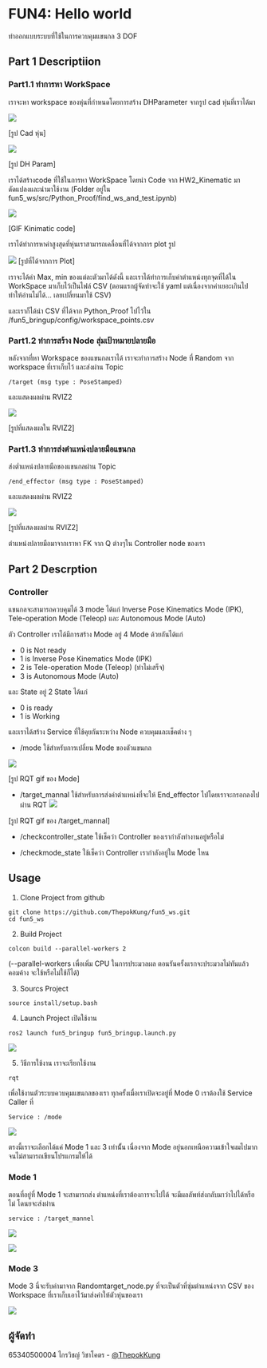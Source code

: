 
# FUN4: Hello world

ทำออกแบบระบบที่ใช้ในการควบคุมแขนกล 3 DOF

## Part 1 Descriptiion

### Part1.1 ทำการหา WorkSpace
เราจะหา workspace ของหุ่นที่กำหนดโดยการสร้าง DHParameter จากรูป cad หุ่นที่เราได้มา

![](image/robot1.png)

[รูป Cad หุ่น]


![](image/DP-raram.png)

[รูป DH Param]

เราได้สร้างcode ที่ใช้ในการหา WorkSpace โดยนำ Code จาก HW2_Kinematic มาดัดแปลงและนำมาใช้งาน
(Folder อยู่ใน fun5_ws/src/Python_Proof/find_ws_and_test.ipynb)

![](image/1-3.gif)

[GIF Kinimatic code]

เราได้ทำการหาค่าสูงสุดที่หุ่นเราสามารถเคลื่อนที่ได้จากการ plot รูป

![](image/1-4.png)
[รูปที่ได้จากการ Plot]

เราจะได้ค่า Max, min ของแต่ละตัวมาได้ดังนี้
และเราได้ทำการเก็บค่าตำแหน่งทุกจุดที่ได้ใน WorkSpace มาเก็บไว้เป็นไฟล์ CSV (ตอนแรกผู้จัดทำจะใช้ yaml แต่เนื่องจากค่าเยอะเกินไปทำให้อ่านไม่ได้... เลยเปลี่ยนมาใช้ CSV)

และเราก็ได้นำ CSV ที่ได้จาก Python_Proof ไปไว้ใน /fun5_bringup/config/workspace_points.csv

### Part1.2 ทำการสร้าง Node สุ่มเป้าหมายปลายมือ
หลังจากที่หา Workspace ของแขนกลเราได้ เราจะทำการสร้าง Node ที่ Random จาก workspace ที่เราเก็บไว้ และส่งผ่าน Topic 
```topic
/target (msg type : PoseStamped)
```
และแสดงผลผ่าน RVIZ2

![](image/1-6.png)


[รูปที่แสดงผลใน RVIZ2]

### Part1.3 ทำการส่งตำแหน่งปลายมือแขนกล

ส่งต่ำแหน่งปลายมือของแขนกลผ่าน Topic 
```Topic
/end_effector (msg type : PoseStamped)
```
และแสดงผลผ่าน RVIZ2


![](image/1-5.png)

[รูปที่แสดงผลผ่าน RVIZ2]

ตำแหน่งปลายมือมาจากเราหา FK จาก Q ต่างๆใน Controller node ของเรา
## Part 2 Descrption

### Controller
แขนกลจะสามารถควบคุมได้ 3 mode ได้แก่ Inverse Pose Kinematics Mode (IPK), Tele-operation
Mode (Teleop) และ Autonomous Mode (Auto)

ตัว Controller เราได้มีการสร้าง Mode อยู่ 4 Mode ด้วยกันได้แก่
* 0 is Not ready
* 1 is Inverse Pose Kinematics Mode (IPK)
* 2 is Tele-operation Mode (Teleop) (ทำไม่เสร็จ)
* 3 is Autonomous Mode (Auto)

และ State อยู่ 2 State ได้แก่
* 0 is ready
* 1 is Working

และเราได้สร้าง Service ที่ใช้คุยกันระหว่าง Node ควบคุมและเช็คต่าง ๆ 

* /mode ใช้สำหรับการเปลี่ยน Mode ของตัวแขนกล

![](image/2-1.gif)

[รูป RQT gif ของ Mode]

* /target_mannal ใช้สำหรับการส่งค่าตำแหน่งที่จะให้ End_effector ไปโดยเราจะกรอกลงไปผ่าน RQT
![](image/2-2.png)


[รูป RQT gif ของ /target_mannal]

* /checkcontroller_state ใช้เช็คว่า Controller ของเรากำลังทำงานอยู่หรือไม่

* /checkmode_state ใช้เช็คว่า Controller เรากำลังอยู่ใน Mode ไหน

## Usage

1. Clone Project from github
```git clone
git clone https://github.com/ThepokKung/fun5_ws.git
cd fun5_ws 
```
2. Build Project
```colon build 
colcon build --parallel-workers 2 
```
(--parallel-workers เพื่อเพิ่ม CPU ในการประมวลผล ตอนรันครั้งแรกจะประมวลไม่ทันแล้วคอมค้าง จะใช้หรือไม่ใช้ก็ได้) 

3. Sourcs Project
```source project
source install/setup.bash 
```

4. Launch Project
เปิดใช้งาน
```launch 
ros2 launch fun5_bringup fun5_bringup.launch.py
```

![](image/3-1.gif)

5. วิธีการใช้งาน
เราจะเรียกใช้งาน 
```
rqt
```
เพื่อใช้งานตัวระบบควบคุมแขนกลของเรา
ทุกครั้งเมื่อเราเปิดจะอยู่ที่ Mode 0 เราต้องใช้ Service Caller ที่ 
```
Service : /mode
```

![](image/3-2.png)


ตรงนี้เราจะเลือกได้แค่ Mode 1 และ 3 เท่านั้้น
เนื่องจาก Mode อยู่นอกเหนือความเข้าใจผมไปมากจนไม่สามารถเขียนโปรแกรมให้ได้

### Mode 1

ตอนที่อยู่ที่ Mode 1 จะสามารถส่ง ตำแหน่งที่เราต้องการจะไปได้ จะมีผลลัพท์ส่งกลับมาว่าไปได้หรือไม่ โดนยจะส่งผ่าน 
```
service : /target_mannel
```

![](image/3-3.png)

![](image/3-4.png)

### Mode 3

Mode 3 นี่จะรับค่ามาจาก Randomtarget_node.py ที่จะเป็นตัวที่ซุ่มตำแหน่งจาก CSV ของ Workspace ที่เราเก็บเอาไว้มาส่งค่าให้ตัวหุ่นของเรา

![](image/3-5.gif)


## ผู้จัดทำ

65340500004 ไกรวิชญ์ วิชาโคตร - [@ThepokKung](https://www.github.com/ThepokKung)

